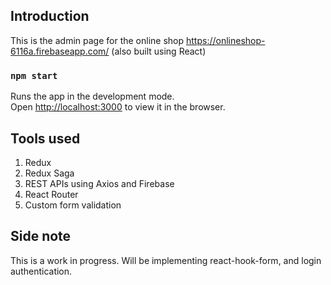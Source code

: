 ## Introduction
This is the admin page for the online shop https://onlineshop-6116a.firebaseapp.com/ (also built using React)

### `npm start`
Runs the app in the development mode.<br />
Open [http://localhost:3000](http://localhost:3000) to view it in the browser.

## Tools used
1. Redux
2. Redux Saga
3. REST APIs using Axios and Firebase
4. React Router
5. Custom form validation

## Side note
This is a work in progress. Will be implementing react-hook-form, and login authentication.
